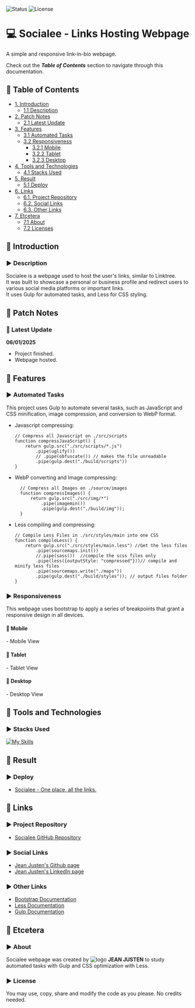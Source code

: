 ![Status](https://img.shields.io/badge/status-finished-brightgreen)
![License](https://img.shields.io/badge/license-MIT-blue)

<!--Title Image-->
# 💻 Socialee - Links Hosting Webpage
<p>
A simple and responsive link-in-bio webpage.<br>
</p>

Check out the ***Table of Contents*** section to navigate through this documentation.

<!--Menu-->
## :large_orange_diamond: Table of Contents
- [1. Introduction](#large_orange_diamond-introduction)
  - [1.1 Description](#arrow_forward-description)
- [2. Patch Notes](#large_orange_diamond-patch-notes)
  - [2.1 Latest Update](#pushpin-latest-update)
- [3. Features](#large_orange_diamond-features)
  - [3.1 Automated Tasks](#arrow_forward-automated-tasks)
  - [3.2 Responsiveness](#arrow_forward-responsiveness)
    - [3.2.1 Mobile](#small_red_triangle_down-mobile)
    - [3.2.2 Tablet](#small_red_triangle_down-tablet)
    - [3.2.3 Desktop](#small_red_triangle_down-desktop)
- [4. Tools and Technologies](#large_orange_diamond-tools-and-technologies) 
  - [4.1 Stacks Used](#arrow_forward-stacks-used)
- [5. Result](#large_orange_diamond-result)
  - [5.1 Deploy](#arrow_forward-deploy)
- [6. Links](#large_orange_diamond-links)
  - [6.1. Project Repository](#arrow_forward-project-repository)
  - [6.2. Social Links](#arrow_forward-social-links)
  - [6.3. Other Links](#arrow_forward-other-links)
- [7. Etcetera](#large_orange_diamond-etcetera)
  - [7.1 About](#arrow_forward-about)
  - [7.2 Licenses](#arrow_forward-license)

<!--Introduction-->
## :large_orange_diamond: Introduction
### :arrow_forward: Description
Socialee is a webpage used to host the user's links, similar to Linktree.<br>
It was built to showcase a personal or business profile and redirect users to various social media platforms or important links.<br>
It uses Gulp for automated tasks, and Less for CSS styling.

<!--Patch Notes-->
## :large_orange_diamond: Patch Notes
### :pushpin: Latest Update
<strong>06/01/2025</strong>
- Project finished.
- Webpage hosted.

<!--Features-->
## :large_orange_diamond: Features
### :arrow_forward: Automated Tasks
<p>
This project uses Gulp to automate several tasks, such as JavaScript and CSS minification, image compression, and conversion to WebP format.
</p>

* Javascript compressing:

      // Compress all Javascript on ./src/scripts
      function compressJavaScript() {
          return gulp.src("./src/scripts/*.js")
              .pipe(uglify())
              // .pipe(obfuscate()) // makes the file unreadable
              .pipe(gulp.dest("./build/scripts"))
      }

* WebP converting and Image compressing:
  
        // Compress all Images on ./source/images
        function compressImages() {
            return gulp.src("./src/img/*")
                .pipe(imagemin())
                .pipe(gulp.dest("./build/img"));
        }

* Less compiling and compressing:

      // Compile Less Files in ./src/styles/main into one CSS
      function compileLess() {
          return gulp.src("./src/styles/main.less") //Get the less files
              .pipe(sourcemaps.init())
              //.pipe(sass())  //compile the scss files only
              .pipe(less({outputStyle: "compressed"}))// compile and minify less files
              .pipe(sourcemaps.write("./maps"))
              .pipe(gulp.dest("./build/styles")); // output files folder
      }

### :arrow_forward: Responsiveness
<p>
This webpage uses bootstrap to apply a series of breakpoints that grant a responsive design in all devices.
</p>

#### :small_red_triangle_down: Mobile

<p>- Mobile View</p>

#### :small_red_triangle_down: Tablet

<p>- Tablet View</p>

#### :small_red_triangle_down: Desktop

<p>- Desktop View</p>

<!--Tools Used-->
## :large_orange_diamond: Tools and Technologies
### :arrow_forward: Stacks Used
[![My Skills](https://skillicons.dev/icons?i=html,css,bootstrap,gulp,less)](https://skillicons.dev)<br>

<!--Deploy-->
## :large_orange_diamond: Result

### :arrow_forward: Deploy
* <a href="https://socialee-links.vercel.app/" alt="Deploy page">Socialee - One place, all the links.</a>

<!--Links-->
## :large_orange_diamond: Links
### :arrow_forward: Project Repository
* [Socialee GitHub Repository](https://github.com/jeanjusten/Socialee_Links)

### :arrow_forward: Social Links
* [Jean Justen's Github page](https://github.com/jeanjusten)
* [Jean Justen's LinkedIn page](https://www.linkedin.com/in/jeanjusten/)

### :arrow_forward: Other Links
* [Bootstrap Documentation](https://getbootstrap.com/docs/)
* [Less Documentation](https://lesscss.org/)
* [Gulp Documentation](https://gulpjs.com/docs/en/)

## :large_orange_diamond: Etcetera
### :arrow_forward: About
Socialee webpage was created by ![logo](https://github.com/user-attachments/assets/0894beaf-f587-4d0a-983a-caf7fb551554) <strong>JEAN JUSTEN</strong> to study automated tasks with Gulp and CSS optimization with Less.

### :arrow_forward: License
You may use, copy, share and modify the code as you please. No credits needed.</p>
